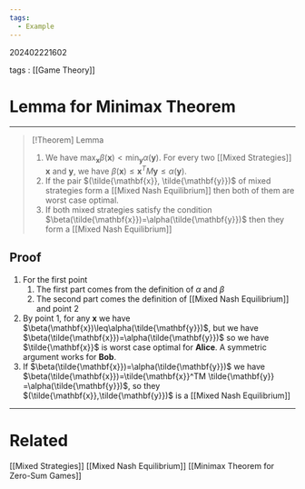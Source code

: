 ```yaml
---
tags:
  - Example
---
```


202402221602

tags : [[Game Theory]]

#  Lemma for Minimax Theorem
---
>[!Theorem] Lemma
>1. We have $\max_{\mathbf{x}}\beta(\mathbf{x})<\min_{\mathbf{y}}\alpha(\mathbf{y})$. For every two [[Mixed Strategies]] $\mathbf{x}$ and $\mathbf{y}$, we have $\beta(\mathbf{x})\leq \mathbf{x}^TM\mathbf{y}\leq\alpha(\mathbf{y})$.
>2. If the pair $(\tilde{\mathbf{x}}, \tilde{\mathbf{y}})$ of mixed strategies form a [[Mixed Nash Equilibrium]] then both of them are worst case optimal.
>3. If both mixed strategies satisfy the condition $\beta(\tilde{\mathbf{x}})=\alpha(\tilde{\mathbf{y}})$ then they form a [[Mixed Nash Equilibrium]]

## Proof
1. For the first point
	1. The first part comes from the definition of $\alpha$ and $\beta$
	2. The second part comes the definition of [[Mixed Nash Equilibrium]] and point 2
2. By point 1, for any $\mathbf{x}$ we have $\beta(\mathbf{x})\leq\alpha(\tilde{\mathbf{y}})$, but we have $\beta(\tilde{\mathbf{x}})=\alpha(\tilde{\mathbf{y}})$ so we have $\tilde{\mathbf{x}}$ is worst case optimal for **Alice**. A symmetric argument works for **Bob**.
3. If $\beta(\tilde{\mathbf{x}})=\alpha(\tilde{\mathbf{y}})$ we have $\beta(\tilde{\mathbf{x}})=\tilde{\mathbf{x}}^TM \tilde{\mathbf{y}} =\alpha(\tilde{\mathbf{y}})$, so they $(\tilde{\mathbf{x}},\tilde{\mathbf{y}})$ is a [[Mixed Nash Equilibrium]] 


---
# Related
[[Mixed Strategies]]
[[Mixed Nash Equilibrium]]
[[Minimax Theorem for Zero-Sum Games]]